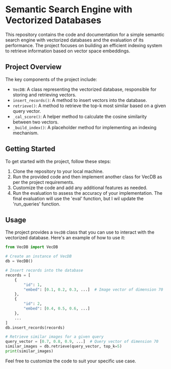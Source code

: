# Semantic Search Engine with Vectorized Databases
This repository contains the code and documentation for a simple semantic search engine with vectorized databases and the evaluation of its performance. The project focuses on building an efficient indexing system to retrieve information based on vector space embeddings.

## Project Overview

The key components of the project include:
- `VecDB`: A class representing the vectorized database, responsible for storing and retrieving vectors.
- `insert_records()`: A method to insert vectors into the database.
- `retrieve()`: A method to retrieve the top-k most similar based on a given query vector.
- `_cal_score()`: A helper method to calculate the cosine similarity between two vectors.
- `_build_index()`: A placeholder method for implementing an indexing mechanism.

## Getting Started

To get started with the project, follow these steps:
1. Clone the repository to your local machine.
2. Run the provided code and then implement another class for VecDB as per the project requirements.
3. Customize the code and add any additional features as needed.
4. Run the evaluation to assess the accuracy of your implementation. The final evaluation will use the 'eval' function, but I wil update the 'run_queries' function.

## Usage

The project provides a `VecDB` class that you can use to interact with the vectorized database. Here's an example of how to use it:

```python
from VecDB import VecDB

# Create an instance of VecDB
db = VecDB()

# Insert records into the database
records = [
    {
        "id": 1,
        "embed": [0.1, 0.2, 0.3, ...]  # Image vector of dimension 70
    },
    {
        "id": 2,
        "embed": [0.4, 0.5, 0.6, ...]
    },
    ...
]
db.insert_records(records)

# Retrieve similar images for a given query
query_vector = [0.7, 0.8, 0.9, ...]  # Query vector of dimension 70
similar_images = db.retrieve(query_vector, top_k=5)
print(similar_images)
```

Feel free to customize the code to suit your specific use case.
